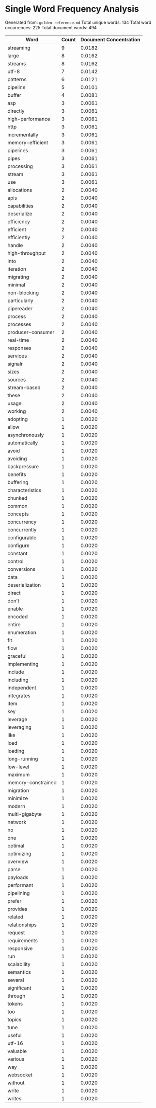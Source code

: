 # Single Word Frequency Analysis

Generated from: `golden-reference.md`
Total unique words: 134
Total word occurrences: 225
Total document words: 494

| Word | Count | Document Concentration |
|------|-------|------------------------|
| streaming | 9 | 0.0182 |
| large | 8 | 0.0162 |
| streams | 8 | 0.0162 |
| utf-8 | 7 | 0.0142 |
| patterns | 6 | 0.0121 |
| pipeline | 5 | 0.0101 |
| buffer | 4 | 0.0081 |
| asp | 3 | 0.0061 |
| directly | 3 | 0.0061 |
| high-performance | 3 | 0.0061 |
| http | 3 | 0.0061 |
| incrementally | 3 | 0.0061 |
| memory-efficient | 3 | 0.0061 |
| pipelines | 3 | 0.0061 |
| pipes | 3 | 0.0061 |
| processing | 3 | 0.0061 |
| stream | 3 | 0.0061 |
| use | 3 | 0.0061 |
| allocations | 2 | 0.0040 |
| apis | 2 | 0.0040 |
| capabilities | 2 | 0.0040 |
| deserialize | 2 | 0.0040 |
| efficiency | 2 | 0.0040 |
| efficient | 2 | 0.0040 |
| efficiently | 2 | 0.0040 |
| handle | 2 | 0.0040 |
| high-throughput | 2 | 0.0040 |
| into | 2 | 0.0040 |
| iteration | 2 | 0.0040 |
| migrating | 2 | 0.0040 |
| minimal | 2 | 0.0040 |
| non-blocking | 2 | 0.0040 |
| particularly | 2 | 0.0040 |
| pipereader | 2 | 0.0040 |
| process | 2 | 0.0040 |
| processes | 2 | 0.0040 |
| producer-consumer | 2 | 0.0040 |
| real-time | 2 | 0.0040 |
| responses | 2 | 0.0040 |
| services | 2 | 0.0040 |
| signalr | 2 | 0.0040 |
| sizes | 2 | 0.0040 |
| sources | 2 | 0.0040 |
| stream-based | 2 | 0.0040 |
| these | 2 | 0.0040 |
| usage | 2 | 0.0040 |
| working | 2 | 0.0040 |
| adopting | 1 | 0.0020 |
| allow | 1 | 0.0020 |
| asynchronously | 1 | 0.0020 |
| automatically | 1 | 0.0020 |
| avoid | 1 | 0.0020 |
| avoiding | 1 | 0.0020 |
| backpressure | 1 | 0.0020 |
| benefits | 1 | 0.0020 |
| buffering | 1 | 0.0020 |
| characteristics | 1 | 0.0020 |
| chunked | 1 | 0.0020 |
| common | 1 | 0.0020 |
| concepts | 1 | 0.0020 |
| concurrency | 1 | 0.0020 |
| concurrently | 1 | 0.0020 |
| configurable | 1 | 0.0020 |
| configure | 1 | 0.0020 |
| constant | 1 | 0.0020 |
| control | 1 | 0.0020 |
| conversions | 1 | 0.0020 |
| data | 1 | 0.0020 |
| deserialization | 1 | 0.0020 |
| direct | 1 | 0.0020 |
| don't | 1 | 0.0020 |
| enable | 1 | 0.0020 |
| encoded | 1 | 0.0020 |
| entire | 1 | 0.0020 |
| enumeration | 1 | 0.0020 |
| fit | 1 | 0.0020 |
| flow | 1 | 0.0020 |
| graceful | 1 | 0.0020 |
| implementing | 1 | 0.0020 |
| include | 1 | 0.0020 |
| including | 1 | 0.0020 |
| independent | 1 | 0.0020 |
| integrates | 1 | 0.0020 |
| item | 1 | 0.0020 |
| key | 1 | 0.0020 |
| leverage | 1 | 0.0020 |
| leveraging | 1 | 0.0020 |
| like | 1 | 0.0020 |
| load | 1 | 0.0020 |
| loading | 1 | 0.0020 |
| long-running | 1 | 0.0020 |
| low-level | 1 | 0.0020 |
| maximum | 1 | 0.0020 |
| memory-constrained | 1 | 0.0020 |
| migration | 1 | 0.0020 |
| minimize | 1 | 0.0020 |
| modern | 1 | 0.0020 |
| multi-gigabyte | 1 | 0.0020 |
| network | 1 | 0.0020 |
| no | 1 | 0.0020 |
| one | 1 | 0.0020 |
| optimal | 1 | 0.0020 |
| optimizing | 1 | 0.0020 |
| overview | 1 | 0.0020 |
| parse | 1 | 0.0020 |
| payloads | 1 | 0.0020 |
| performant | 1 | 0.0020 |
| pipelining | 1 | 0.0020 |
| prefer | 1 | 0.0020 |
| provides | 1 | 0.0020 |
| related | 1 | 0.0020 |
| relationships | 1 | 0.0020 |
| request | 1 | 0.0020 |
| requirements | 1 | 0.0020 |
| responsive | 1 | 0.0020 |
| run | 1 | 0.0020 |
| scalability | 1 | 0.0020 |
| semantics | 1 | 0.0020 |
| several | 1 | 0.0020 |
| significant | 1 | 0.0020 |
| through | 1 | 0.0020 |
| tokens | 1 | 0.0020 |
| too | 1 | 0.0020 |
| topics | 1 | 0.0020 |
| tune | 1 | 0.0020 |
| useful | 1 | 0.0020 |
| utf-16 | 1 | 0.0020 |
| valuable | 1 | 0.0020 |
| various | 1 | 0.0020 |
| way | 1 | 0.0020 |
| websocket | 1 | 0.0020 |
| without | 1 | 0.0020 |
| write | 1 | 0.0020 |
| writes | 1 | 0.0020 |
